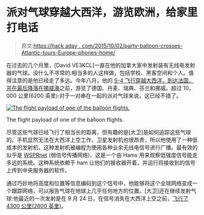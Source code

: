 # 派对气球穿越大西洋，游览欧洲，给家里打电话

> 原文:[https://hack aday . com/2015/10/02/party-balloon-crosses-Atlantic-tours-Europe-phones-home/](https://hackaday.com/2015/10/02/party-balloon-crosses-atlantic-tours-europe-phones-home/)

在过去的几个月里，[David VE3KCL]一直在他的加拿大家中发射装有无线电发射器的气球。没什么不寻常的:相当多的人这样做，包括学校、黑客空间和个人。值得注意的是他已经走了多远。今年八月，他的 [S-4 飞行穿越大西洋，到达法国，并在最后降落在挪威海](http://qrp-labs.com/ultimate3/ve3kcl-balloons/ve3kcl-s4.html)之前，游览了德国、丹麦、瑞典、芬兰和挪威。超过 10，000 公里(6200 英里):对于一对串在一起的派对气球来说，这已经不错了。

[![The flight payload of one of the balloon flights.](../Images/d457c5ca57386b6781bbee93a09e2239.png)](https://hackaday.com/wp-content/uploads/2015/09/party-balloon-crosses-atlantic.jpg)

The flight payload of one of the balloon flights.

尽管这些气球已经飞行了相当长的距离，但有趣的是[大卫]是如何追踪这些气球的。手机显然无法在大西洋上空工作，卫星发射机也很昂贵，所以他使用了一种低成本的发射机，这种发射机被编程为使用各种业余无线电信号进行广播。最有效的似乎是 [WSPRnet](http://wsprnet.org/drupal/) (弱信号传播网络)，这是一个由 Hams 用来观察低强度信号能走多远的系统。这种系统依赖于 ham 让他们的接收器开着，并运行将接收到的信号上传到中央服务器的软件。

通过巧妙地将高度和位置等信息编码到这个信号中，他能够将这个全球网络变成一个跟踪网络，可以报告气球在地球上几乎任何地方的位置。[大卫]还在继续发射气球:他最近的一次发射是在 9 月 24 日，在信号消失在大西洋上空之前，[飞行了 4300 公里(2600 英里)](http://qrp-labs.com/ultimate3/ve3kcl-balloons/ve3kcl-s6.html)。